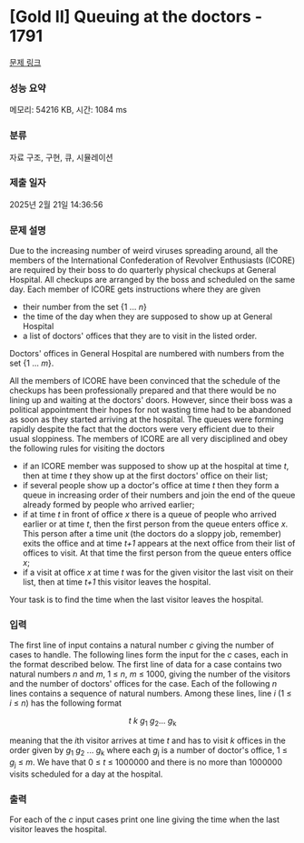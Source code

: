 # [Gold II] Queuing at the doctors - 1791 

[문제 링크](https://www.acmicpc.net/problem/1791) 

### 성능 요약

메모리: 54216 KB, 시간: 1084 ms

### 분류

자료 구조, 구현, 큐, 시뮬레이션

### 제출 일자

2025년 2월 21일 14:36:56

### 문제 설명

<p>Due to the increasing number of weird viruses spreading around, all the members of the International Confederation of Revolver Enthusiasts (ICORE) are required by their boss to do quarterly physical checkups at General Hospital. All checkups are arranged by the boss and scheduled on the same day. Each member of ICORE gets instructions where they are given</p>

<ul>
	<li>their number from the set {1 ... <em>n</em>}</li>
	<li>the time of the day when they are supposed to show up at General Hospital</li>
	<li>a list of doctors' offices that they are to visit in the listed order.</li>
</ul>

<p>Doctors' offices in General Hospital are numbered with numbers from the set {1 ... <em>m</em>}.</p>

<p>All the members of ICORE have been convinced that the schedule of the checkups has been professionally prepared and that there would be no lining up and waiting at the doctors' doors. However, since their boss was a political appointment their hopes for not wasting time had to be abandoned as soon as they started arriving at the hospital. The queues were forming rapidly despite the fact that the doctors were very efficient due to their usual sloppiness. The members of ICORE are all very disciplined and obey the following rules for visiting the doctors</p>

<ul>
	<li>if an ICORE member was supposed to show up at the hospital at time <em>t</em>, then at time <em>t</em> they show up at the first doctors' office on their list;</li>
	<li>if several people show up a doctor's office at time <em>t</em> then they form a queue in increasing order of their numbers and join the end of the queue already formed by people who arrived earlier;</li>
	<li>if at time <em>t</em> in front of office <em>x</em> there is a queue of people who arrived earlier or at time <em>t</em>, then the first person from the queue enters office <em>x</em>. This person after a time unit (the doctors do a sloppy job, remember) exits the office and at time <em>t+1</em> appears at the next office from their list of offices to visit. At that time the first person from the queue enters office <em>x</em>;</li>
	<li>if a visit at office <em>x</em> at time <em>t</em> was for the given visitor the last visit on their list, then at time <em>t+1</em> this visitor leaves the hospital.</li>
</ul>

<p>Your task is to find the time when the last visitor leaves the hospital.</p>

### 입력 

 <p>The first line of input contains a natural number <em>c</em> giving the number of cases to handle. The following lines form the input for the <em>c</em> cases, each in the format described below. The first line of data for a case contains two natural numbers <em>n</em> and <em>m</em>, 1 ≤ <em>n</em>, <em>m</em> ≤ 1000, giving the number of the visitors and the number of doctors' offices for the case. Each of the following <em>n</em> lines contains a sequence of natural numbers. Among these lines, line <em>i</em> (1  ≤ <em>i</em> ≤ <em>n</em>) has the following format</p>

<p style="text-align: center;"><em>t</em>  <em>k</em>  <em>g</em><sub>1</sub>  <em>g</em><sub>2</sub>... <em>g</em><sub>k</sub></p>

<p>meaning that the <em>i</em>th visitor arrives at time <em>t</em> and has to visit <em>k</em> offices in the order given by <em>g</em><sub>1</sub> <em>g</em><sub>2</sub> ... <em>g</em><sub>k</sub> where each <em>g</em><sub>j</sub> is a number of doctor's office, 1 ≤ <em>g</em><sub>j</sub> ≤ <em>m</em>. We have that 0 ≤ <em>t</em> ≤ 1000000 and there is no more than 1000000 visits scheduled for a day at the hospital.</p>

### 출력 

 <p>For each of the <em>c</em> input cases print one line giving the time when the last visitor leaves the hospital.</p>

